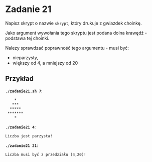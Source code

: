 # Zadanie 21

Napisz skrypt o nazwie `skrypt`, który drukuje z gwiazdek choinkę.

Jako argument wywołania tego skryptu jest podana dolna krawędź - podstawa tej choinki.

Nalezy sprawdzać poprawność tego argumentu - musi być:

- nieparzysty,
- większy od 4, a mniejszy od 20

## Przykład

**`./zadanie21.sh 7`**:

```
    *    
   ***   
  *****  
 ******* 
    *    
```

**`./zadanie21 4`**:

```
Liczba jest parzysta!
```

**`./zadanie21 21`**:

```
Liczba musi być z przedziału (4,20)!
```